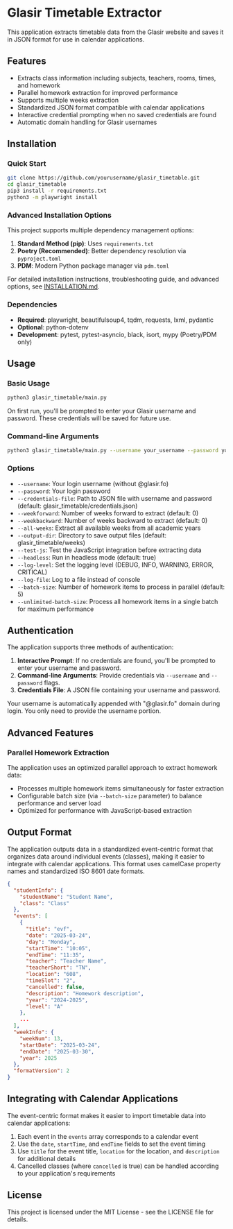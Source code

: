 # Glasir Timetable Extractor

This application extracts timetable data from the Glasir website and saves it in JSON format for use in calendar applications.

## Features

- Extracts class information including subjects, teachers, rooms, times, and homework
- Parallel homework extraction for improved performance
- Supports multiple weeks extraction
- Standardized JSON format compatible with calendar applications
- Interactive credential prompting when no saved credentials are found
- Automatic domain handling for Glasir usernames

## Installation

### Quick Start

```bash
git clone https://github.com/yourusername/glasir_timetable.git
cd glasir_timetable
pip3 install -r requirements.txt
python3 -m playwright install
```

### Advanced Installation Options

This project supports multiple dependency management options:

1. **Standard Method (pip)**: Uses `requirements.txt`
2. **Poetry (Recommended)**: Better dependency resolution via `pyproject.toml`
3. **PDM**: Modern Python package manager via `pdm.toml`

For detailed installation instructions, troubleshooting guide, and advanced options, see [INSTALLATION.md](INSTALLATION.md).

### Dependencies

- **Required**: playwright, beautifulsoup4, tqdm, requests, lxml, pydantic
- **Optional**: python-dotenv
- **Development**: pytest, pytest-asyncio, black, isort, mypy (Poetry/PDM only)

## Usage

### Basic Usage

```bash
python3 glasir_timetable/main.py
```

On first run, you'll be prompted to enter your Glasir username and password. These credentials will be saved for future use.

### Command-line Arguments

```bash
python3 glasir_timetable/main.py --username your_username --password your_password
```

### Options

- `--username`: Your login username (without @glasir.fo)
- `--password`: Your login password
- `--credentials-file`: Path to JSON file with username and password (default: glasir_timetable/credentials.json)
- `--weekforward`: Number of weeks forward to extract (default: 0)
- `--weekbackward`: Number of weeks backward to extract (default: 0)
- `--all-weeks`: Extract all available weeks from all academic years
- `--output-dir`: Directory to save output files (default: glasir_timetable/weeks)
- `--test-js`: Test the JavaScript integration before extracting data
- `--headless`: Run in headless mode (default: true)
- `--log-level`: Set the logging level (DEBUG, INFO, WARNING, ERROR, CRITICAL)
- `--log-file`: Log to a file instead of console
- `--batch-size`: Number of homework items to process in parallel (default: 5)
- `--unlimited-batch-size`: Process all homework items in a single batch for maximum performance

## Authentication

The application supports three methods of authentication:

1. **Interactive Prompt**: If no credentials are found, you'll be prompted to enter your username and password.
2. **Command-line Arguments**: Provide credentials via `--username` and `--password` flags.
3. **Credentials File**: A JSON file containing your username and password.

Your username is automatically appended with "@glasir.fo" domain during login. You only need to provide the username portion.

## Advanced Features

### Parallel Homework Extraction

The application uses an optimized parallel approach to extract homework data:

- Processes multiple homework items simultaneously for faster extraction
- Configurable batch size (via `--batch-size` parameter) to balance performance and server load
- Optimized for performance with JavaScript-based extraction

## Output Format

The application outputs data in a standardized event-centric format that organizes data around individual events (classes), making it easier to integrate with calendar applications. This format uses camelCase property names and standardized ISO 8601 date formats.

```json
{
  "studentInfo": {
    "studentName": "Student Name",
    "class": "Class"
  },
  "events": [
    {
      "title": "evf",
      "date": "2025-03-24",
      "day": "Monday",
      "startTime": "10:05",
      "endTime": "11:35",
      "teacher": "Teacher Name",
      "teacherShort": "TN",
      "location": "608",
      "timeSlot": "2",
      "cancelled": false,
      "description": "Homework description",
      "year": "2024-2025",
      "level": "A"
    },
    ...
  ],
  "weekInfo": {
    "weekNum": 13,
    "startDate": "2025-03-24",
    "endDate": "2025-03-30",
    "year": 2025
  },
  "formatVersion": 2
}
```

## Integrating with Calendar Applications

The event-centric format makes it easier to import timetable data into calendar applications:

1. Each event in the `events` array corresponds to a calendar event
2. Use the `date`, `startTime`, and `endTime` fields to set the event timing
3. Use `title` for the event title, `location` for the location, and `description` for additional details
4. Cancelled classes (where `cancelled` is true) can be handled according to your application's requirements

## License

This project is licensed under the MIT License - see the LICENSE file for details. 